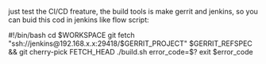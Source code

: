 just test the CI/CD freature, the build tools is make gerrit and jenkins, so you can buid this cod in jenkins like flow script:

#!/bin/bash
cd $WORKSPACE
git fetch "ssh://jenkins@192.168.x.x:29418/$GERRIT_PROJECT" $GERRIT_REFSPEC && git cherry-pick FETCH_HEAD
./build.sh
error_code=$? exit $error_code
